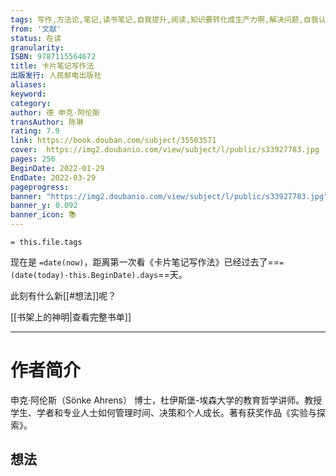 ```yaml
---
tags: 写作,方法论,笔记,读书笔记,自我提升,阅读,知识要转化成生产力啊,解决问题,自我认知,德国,book
from: '文献'
status: 在读
granularity: 
ISBN: 9787115564672
title: 卡片笔记写作法
出版发行: 人民邮电出版社
aliases: 
keyword: 
category: 
author: 德 申克·阿伦斯
transAuthor: 陈琳
rating: 7.9
link: https://book.douban.com/subject/35503571
cover:  https://img2.doubanio.com/view/subject/l/public/s33927783.jpg
pages: 256
BeginDate: 2022-01-29
EndDate: 2022-03-29
pageprogress:
banner: "https://img2.doubanio.com/view/subject/l/public/s33927783.jpg"
banner_y: 0.092
banner_icon: 📚
---
```


```
= this.file.tags
```

现在是 `=date(now)`，距离第一次看《卡片笔记写作法》已经过去了==`=(date(today)-this.BeginDate).days`==天。

此刻有什么新[[#想法]]呢？

[[书架上的神明|查看完整书单]]

---
# 作者简介

申克·阿伦斯（Sönke Ahrens）
博士，杜伊斯堡-埃森大学的教育哲学讲师。教授学生、学者和专业人士如何管理时间、决策和个人成长。著有获奖作品《实验与探索》。


## 想法



